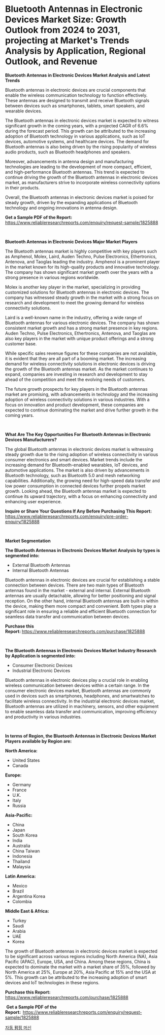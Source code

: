<p><h1>Bluetooth Antennas in Electronic Devices Market Size: Growth Outlook from 2024 to 2031, projecting at Market's Trends Analysis by Application, Regional Outlook, and Revenue</h1></p><p><strong>Bluetooth Antennas in Electronic Devices Market Analysis and Latest Trends</strong></p>
<p><p>Bluetooth antennas in electronic devices are crucial components that enable the wireless communication technology to function effectively. These antennas are designed to transmit and receive Bluetooth signals between devices such as smartphones, tablets, smart speakers, and wearable devices.</p><p>The Bluetooth antennas in electronic devices market is expected to witness significant growth in the coming years, with a projected CAGR of 6.6% during the forecast period. This growth can be attributed to the increasing adoption of Bluetooth technology in various applications, such as IoT devices, automotive systems, and healthcare devices. The demand for Bluetooth antennas is also being driven by the rising popularity of wireless audio products, such as Bluetooth headphones and speakers.</p><p>Moreover, advancements in antenna design and manufacturing technologies are leading to the development of more compact, efficient, and high-performance Bluetooth antennas. This trend is expected to continue driving the growth of the Bluetooth antennas in electronic devices market, as manufacturers strive to incorporate wireless connectivity options in their products.</p><p>Overall, the Bluetooth antennas in electronic devices market is poised for steady growth, driven by the expanding applications of Bluetooth technology and ongoing innovations in antenna design.</p></p>
<p><strong>Get a Sample PDF of the Report:&nbsp;</strong> <a href="https://www.reliableresearchreports.com/enquiry/request-sample/1825888">https://www.reliableresearchreports.com/enquiry/request-sample/1825888</a></p>
<p>&nbsp;</p>
<p><strong>Bluetooth Antennas in Electronic Devices Major Market Players</strong></p>
<p><p>The Bluetooth antennas market is highly competitive with key players such as Amphenol, Molex, Laird, Auden Techno, Pulse Electronics, Ethertronics, Antenova, and Taoglas leading the industry. Amphenol is a prominent player in the market known for its high-quality products and innovative technology. The company has shown significant market growth over the years with a strong presence in various regions worldwide.</p><p>Molex is another key player in the market, specializing in providing customized solutions for Bluetooth antennas in electronic devices. The company has witnessed steady growth in the market with a strong focus on research and development to meet the growing demand for wireless connectivity solutions.</p><p>Laird is a well-known name in the industry, offering a wide range of Bluetooth antennas for various electronic devices. The company has shown consistent market growth and has a strong market presence in key regions. Auden Techno, Pulse Electronics, Ethertronics, Antenova, and Taoglas are also key players in the market with unique product offerings and a strong customer base.</p><p>While specific sales revenue figures for these companies are not available, it is evident that they are all part of a booming market. The increasing demand for wireless connectivity solutions in electronic devices is driving the growth of the Bluetooth antennas market. As the market continues to expand, companies are investing in research and development to stay ahead of the competition and meet the evolving needs of customers.</p><p>The future growth prospects for key players in the Bluetooth antennas market are promising, with advancements in technology and the increasing adoption of wireless connectivity solutions in various industries. With a focus on innovation and product development, these companies are expected to continue dominating the market and drive further growth in the coming years.</p></p>
<p>&nbsp;</p>
<p><strong>What Are The Key Opportunities For Bluetooth Antennas in Electronic Devices Manufacturers?</strong></p>
<p><p>The global Bluetooth antennas in electronic devices market is witnessing steady growth due to the rising adoption of wireless connectivity in various consumer electronics and smart devices. Market trends include the increasing demand for Bluetooth-enabled wearables, IoT devices, and automotive applications. The market is also driven by advancements in Bluetooth technology, such as Bluetooth 5.0 and mesh networking capabilities. Additionally, the growing need for high-speed data transfer and low power consumption in connected devices further propels market growth. Looking ahead, the Bluetooth antennas market is expected to continue its upward trajectory, with a focus on enhancing connectivity and enhancing user experience.</p></p>
<p><strong>Inquire or Share Your Questions If Any Before Purchasing This Report:</strong> <a href="https://www.reliableresearchreports.com/enquiry/pre-order-enquiry/1825888">https://www.reliableresearchreports.com/enquiry/pre-order-enquiry/1825888</a></p>
<p>&nbsp;</p>
<p><strong>Market Segmentation</strong></p>
<p><strong>The Bluetooth Antennas in Electronic Devices Market Analysis by types is segmented into:</strong></p>
<p><ul><li>External Bluetooth Antennas</li><li>Internal Bluetooth Antennas</li></ul></p>
<p><p>Bluetooth antennas in electronic devices are crucial for establishing a stable connection between devices. There are two main types of Bluetooth antennas found in the market - external and internal. External Bluetooth antennas are usually detachable, allowing for better positioning and signal reception. On the other hand, internal Bluetooth antennas are built-in within the device, making them more compact and convenient. Both types play a significant role in ensuring a reliable and efficient Bluetooth connection for seamless data transfer and communication between devices.</p></p>
<p><strong>Purchase this Report:&nbsp;</strong><a href="https://www.reliableresearchreports.com/purchase/1825888">https://www.reliableresearchreports.com/purchase/1825888</a></p>
<p>&nbsp;</p>
<p><strong>The Bluetooth Antennas in Electronic Devices Market Industry Research by Application is segmented into:</strong></p>
<p><ul><li>Consumer Electronic Devices</li><li>Industrial Electronic Devices</li></ul></p>
<p><p>Bluetooth antennas in electronic devices play a crucial role in enabling wireless communication between devices within a certain range. In the consumer electronic devices market, Bluetooth antennas are commonly used in devices such as smartphones, headphones, and smartwatches to facilitate wireless connectivity. In the industrial electronic devices market, Bluetooth antennas are utilized in machinery, sensors, and other equipment to enable seamless data transfer and communication, improving efficiency and productivity in various industries.</p></p>
<p>&nbsp;</p>
<p><strong>In terms of Region, the Bluetooth Antennas in Electronic Devices Market Players available by Region are:</strong></p>
<p>
    <p> <strong> North America: </strong>
        <ul>
            <li>United States</li>
            <li>Canada</li>
        </ul>
        </p> 
    <p> <strong> Europe: </strong>
        <ul>
            <li>Germany</li>
            <li>France</li>
            <li>U.K.</li>
            <li>Italy</li>
            <li>Russia</li>
        </ul>
        </p> 
    <p> <strong> Asia-Pacific: </strong>
        <ul>
            <li>China</li>
            <li>Japan</li>
            <li>South Korea</li>
            <li>India</li>
            <li>Australia</li>
            <li>China Taiwan</li>
            <li>Indonesia</li>
            <li>Thailand</li>
            <li>Malaysia</li>
        </ul>
        </p> 
    <p> <strong> Latin America: </strong>
        <ul>
            <li>Mexico</li>
            <li>Brazil</li>
            <li>Argentina Korea</li>
            <li>Colombia</li>
        </ul>
        </p> 
    <p> <strong> Middle East & Africa: </strong>
        <ul>
            <li>Turkey</li>
            <li>Saudi</li>
            <li>Arabia</li>
            <li>UAE</li>
            <li>Korea</li>
        </ul>
    </p>
    </p>
<p><p>The growth of Bluetooth antennas in electronic devices market is expected to be significant across various regions including North America (NA), Asia Pacific (APAC), Europe, USA, and China. Among these regions, China is expected to dominate the market with a market share of 35%, followed by North America at 25%, Europe at 20%, Asia Pacific at 15% and the USA at 5%. This growth can be attributed to the increasing adoption of smart devices and IoT technologies in these regions.</p></p>
<p><strong>Purchase this Report: </strong><a href="https://www.reliableresearchreports.com/purchase/1825888">https://www.reliableresearchreports.com/purchase/1825888</a></p>
<p>&nbsp;<strong>Get a Sample PDF of the Report:&nbsp;&nbsp;</strong><a href="https://www.reliableresearchreports.com/enquiry/request-sample/1825888">https://www.reliableresearchreports.com/enquiry/request-sample/1825888</a></p>
<p><strong></strong></p>
<p><p><a href="https://github.com/laholand/Market-Research-Report-List-3/blob/main/204568612292.md">자동 펌핑 머신</a></p></p>